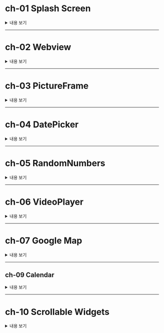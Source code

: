 # ch-01 Splash Screen 

<details><summary> 내용 보기 
</summary>

### 1. CircularProgressIndicator 사용
 
</details>




-----

# ch-02 Webview 

<details><summary> 내용 보기
</summary>

### 1. Webview 위젯 사용 
 
</details>

 


-----

# ch-03 PictureFrame

<details><summary> 내용 보기
</summary>

### 1. Timer 사용
### 2. PageView 사용
### 3. ThemeData 사용
 
</details>

 

-----

# ch-04 DatePicker

<details><summary> 내용 보기 
</summary>

### 1. Align 사용 
### 2. DateTime 사용
### 3. CupertinoDatePicker 사용
 
</details>





-----

# ch-05 RandomNumbers

<details><summary> 내용 보기
</summary>

### 1. Functional Programming 기법 사용 
### 2. Navigator로 값 주고 받기 
### 3. ElevatedButton 사용
### 4. initState() 사용
### 5. Slider 사용

</details>


 


-----

# ch-06 VideoPlayer 

<details><summary> 내용 보기
</summary>

### 1. video_player 플러그인 사용
### 2. ViedoController 사용
### 3. image_picker 플러그인 사용 (XFile)
### 4. Stack 위젯 사용
### 5. AspectRatio 위젯 사용
### 6. Positioned 위젯 사용 
### 7. File 사용 


### 8. initState(), didUpdateWidget() 사용

</details>


 



-----

# ch-07 Google Map

<details><summary> 내용 보기
</summary>

### 1. Google Map 플러그인 사용
   - mapType
   - circle
   - marker 
   - initialCameraPosition
   - CameraPosition() 클래스 : 현재 보고 있는 카메라의 위치를 조절할 수 있다

### 2. Geolocator 플러그인 
   - getPositionStream() : 위치 기반으로 스트림 생성 
   - isLocationServiceEnabled() : 위치 권한이 설정되어있는지 체크
   - requestPermission() : 위치 권한 요청 
   - getCurrentPosition() : 현재 위치를 받아온다 
 
### 3. GoogleMapController 
    - animateCamera : 특정 위도 경도
  
 ```dart
 
 mapController!.animateCamera(CameraUpdate.newLatLng(
  LatLng(                                           
    location.latitude,                              
    location.longitude,                             
  )                                                  
));                                                 
 
 ```
 
### 4. LatLng() 클래스
   - latitude 위도
   - longitude 경도


### 5. **FutureBuilder**
   - future : Future 값을 반환하는 함수(async). 이 함수에서 값을 받아올 때마다 builder를 실행한다
   - builder : future가 실행될 때마다 새로 그릴 위젯
   - AsyncSnapshot : 실행될 때마다 받을 일종의 객체 

### 6. **StreamBuilder**
   - stream : 값을 받아올 Stream
   - builder : stream에서 값을 받아올 때마다 새로 그릴 위젯
   - AsyncSnapshot : 실행될 때마다 받을 일종의 객체

### 7. AlertDialog 위젯
    - async와 await를 사용해 showDialog로 취소 및 확인값을 받아온다
    - Dialog 페이지를 보여줌 
    - title : 제목
    - content : 내용
    - actions : 버튼들 (취소 및 확인 등) 
 
 
</details>





-----

## ch-09 Calendar 

<details><summary> 내용 보기
</summary>

 ### 1. SQLite 플러그인 사용

### 2. Drift 패키지(SQLite ORM) 사용

- 테이블 생성
```dart

class Schedules extends Table{
  // 함수를 return하기 때문에 실행하기 위해 ()
  // PRIMARY KEY
  IntColumn get id => integer().autoIncrement()(); // 자동으로 값을 늘려 key로 사용하기 위함

  // 내용
  TextColumn get content =>text()();

  // 일정 날짜
  DateTimeColumn get date => dateTime()();

  //시작 시간
  IntColumn get startTime => integer()();

  //끝 시간
  IntColumn get endTime => integer()();

  // Category Color Table ID
  IntColumn get colorId => integer()();

  // 생성날짜
  DateTimeColumn get createdAt => dateTime().clientDefault(() => DateTime.now(),)();


}

```

- 테이블 선언 


```dart

part 'drift_database.g.dart'; 

//데코레이터 사용
@DriftDatabase(
  tables: [
    Schedules, //테이블 타입만 넣어준다.
    CategoryColors,
  ],
)

class LocalDatabase extends _$LocalDatabse{
  LocalDatabase() : super(_openConnection());
}

// DB 생성 코드 
LazyDatabase _openConnection(){
  return LazeDatabase(()async{
    final dbFolder = await getApplicationDocumentsDirectory(); //앱 실행 폴더 위치
    final file = File(
      p.join(dbFolder.path, 'db.sqlite'),// 현재 애플리케이션에 배정된 경로 위치
    );
    return NativeDatabase(file);
  });
}

```

- part 선언 : 현재 파일의 private 값까지 불러올 수 있고, 이름에 .g.를 포함해 만든다 
- DB에서 값을 읽어올 때 .get()이면 Future, .watch()면 Stream을 반환한다.
- db에서 값을 읽어올 때 **Timezone 시차를 고려한다**

### 3. Table Calendar 패키지 사용
- TableCalendar() 클래스
    - focusedDay : 어느 월을 보여줄 것인지
    - firstDay : 처음 날짜
    - lastDay : 어디까지 보여줄 것인지
    - headerStyle : 상위 header의 style. HearStyle() 클래스를 사용
    - onDaySelected : 어떤 날을 tap 했을 때 실행될 함수
    - selectedDayPredicate : DateTime day를 받아 선택된 날짜가 markered
    - calendarStyle : 캘린더의 style. CalendarStyle() 클래스 사용
       - isTodayHighlighted : 오늘 날짜가 highlighted 해줄지
       - defaultDecoration : 날짜들 container의 Decoration을 BoxDecoration() 클래스로 설정. (주말 제외)
    - outsideDecoration : foucs된 달 이외의 요일들 설정. 만약 이외의 일을 선택해서 캘린더를 옮기고자 할 때는, selectedDay의 값을 focusedDay로 넣어주고 focus를 변경시킨다
    - locale : 언어를 선택. 한국어는 'ko_KR',


### 4. GetIt 패키지 (Dependency Injection)

- `GetIt.I.registerSingleton<LocalDatabase>(database);` : LocalDatabase 타입의 database 인스턴스를 파일 어디에서든 가져올 수 있다. 
` `future : GetIt.I<LocalDatabase>().getCategoryColors()` : LocalDatabase 타입의 인스턴스를 불러온다. 


### 5. Spinkit 패키지 (로딩 위젯)

### 6. Intl 패키지 (다국어화)

- 다국어 지원 패키지

```dart

import 'package:intl/date_symbol_data_local.dart';

void main() async{

  WidgetsFlutterBinding.ensureInitialized(); // Flutter Framework가 준비될 때까지 기다린다. -> runApp() 코드가 실행되기 전에 코드가 존재한다면 꼭 해줘야 함.

  await initializeDateFormatting(); //언어 포멧팅 형식을 받을 때까지 await. 

  runApp();


```


### 7. TextField (글자 인풋받기)

- 키보드 입력시 시스템적 UI로 가려진 사이즈 구하기 
```dart

final bottomInset = MediaQuery.of(context).viewInsets.bottom;

return  Container(
      color: Colors.white,
      height: MediaQuery.of(context).size.height /2 + bottomInset,
      child: Padding(
        padding:  EdgeInsets.only(bottom: bottomInset),
        child: Column(
          children: [
            TextField(),
          ],
        ),
      ),
    );

```

- `isScrollControlled: true,` : BottomSheet의 기본 높이는 media height의 절반이기 때문에 이 값을 BottomSheet의 파라미터를 true로 해서 끝까지 올라오게 한다

- `keyboardType: TextInputType.number` : TextField의 타입을 지정


- `FocusScope.of(context).requestFocus(FocusNode());` : 특정 sheet를 GestureDectector로 감싸고, 이 코드를 작성하면 특정 Focus를 벗어날 때 자동으로 키보드를 닫을 수 있다
- `inputFormatters: [ FilteringTextInputFormatter.digitsOnly, ],` : 키보드 입력도 숫자만 가능하게 한다 
- decoration의 InputDecoration()의 suffixText: 접미사
           
### 8. TextFormField 위젯
- TextField 위젯과 비슷
- validator : null이 return 되면 에러가 없다. 에러가 있으면 에러를 String 값으로 리턴해준다.
- 여러 개의 Form을 관리하기 위해선 특정 위젯 상위에다 Form 위젯으로 감싸주면 된다.  
- `onSaved:` : 텍스트 필드를 감싸고 있는 상위에 있는 Form에서 sava라는 함수를 불렀을 때 모든 TextFormField에서 실행된다

#### Form 위젯
 - key : Form의 컨트롤러 
 - `final GlobalKey<FormState> formKey = GlobalKey();` 
 - `if(formKey.currentState!.validate()){} // 모든 테스트 필드에 에러가 없다면 true `
 - `autovalidateMode:AutovalidateMode.always`   : 자동으로 validation 과정을 해준다 
 - `formKey.currentState!.save();` : Form 하위 위젯에서 관리하는 데이터들을 한 번에 저장한다
  
### 9. IntrinsicHeight 위젯

- Row를 IntrinsicHeight로 감싸고, crossAxisAlignment를 stretch 하면 Row 내에서 가장 높은 위젯이 차지하고 있는 높이 만큼 stretch를 할 수 있다.


### 10. ListView 위젯
- itemCount : 그릴 아이템 수
- itemBuilder : (context, index) { return 위젯 }
- 봐야하는 인덱스까지 scrolling을 하고난 후에 다른 아이템을 보려고 할 때 위젯을 그린다. --> 메모리 관리에 유리하다

  - LiseView.separated() 위젯
    - 일반 ListView.builder와 같고, separatorBuilder : --> 한 위젯을 그리고나서 또 다른 위젯을 그릴 때. 즉, 위젯과 위젯 사이에 무언가를 그릴 때 사용

### 11. showModalBottomSheet()
 - BottomeSheet를 보여준다

### 12. Wrap 위젯
- Row로 했을 때는 overflow가 날 수 있으니 자동으로 줄바꿈 mapping을 해준다
- spacing : 각각 child 사이에 양 옆으로 간격을 준다 
- runSpacing : 각각 child 위아래로 간격을 준다 

### 추가 사항
1. `flutter pub run build_runner build` : flutter code generation
2. **.. 키워드** : `number..toString()` -> toString() 되는 대상이 return. number 자체가 return 됨 
3. Dismissible 위젯. 리스트에서 왼쪽 오른쪽으로 swipe 하는 액션을 만들어줄 수가 있다 
 

</details>





 
 ---
 
 # ch-10 Scrollable Widgets
 
<details><summary> 내용 보기
</summary>


</details>
